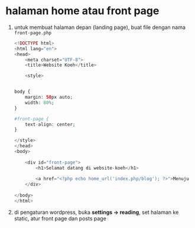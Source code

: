 # halaman home atau front page

1. untuk membuat halaman depan (landing page), buat file dengan nama `front-page.php`

   ```php
   <!DOCTYPE html>
   <html lang="en">
   <head>
       <meta charset="UTF-8">
       <title>Website Koeh</title>
   
       <style>
   
   
   body {
       margin: 50px auto;
       width: 80%;
   }
   
   #front-page {
       text-align: center;
   }
   
   </style>
   </head>
   <body>
       
       <div id="front-page">
           <h1>Selamat datang di website-koeh</h1>
       
           <a href="<?php echo home_url('index.php/blog'); ?>">Menuju blog...</a>
       </div>
       
   </body>
   </html>
   ```

2. di pengaturan wordpress, buka **settings -> reading**, set halaman ke static, atur front page dan posts page